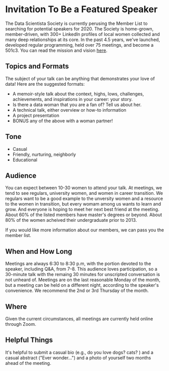 # Invitation To Be a Featured Speaker

The Data Scientista Society is currently perusing the Member List to searching for potential speakers for 2020. The Society is home-grown, member-driven, with 300+  LinkedIn profiles of local women collected and many deep relationships at its core. In the past 4.5 years, we've launched, developed regular programming, held over 75 meetings, and become a 501c3. You can read the mission and vision [here](../missionvision.md).

## Topics and Formats
The subject of your talk can be anything that demonstrates your love of data! Here are the suggested formats:
* A memoir-style talk about the context, highs, lows, challenges, achievements, and inspirations in your career: your story.
* Is there a data woman that you are a fan of? Tell us about her.
* A technical talk, either overview or how-to information 
* A project presentation
* BONUS any of the above with a woman partner! 

## Tone
* Casual
* Friendly, nurturing, neighborly
* Educational

## Audience
You can expect between 10-30 women to attend your talk.  At meetings, we tend to see regulars, university women, and women in career transition. We regulars want to be a good example to the unversity women and a resource to the women in transition, but every womam among us wants to learn and grow. And everyone is hoping to meet her next best friend at the meeting. About 60% of the listed members have master's degrees or beyond. About 80% of the women acheived their undergraduate prior to 2013. 

If you would like more information about our members, we can pass you the member list.

## When and How Long
Meetings are always 6:30 to 8:30 p.m, with the portion devoted to the speaker, including Q&A, from 7-8. This audience loves participation, so a 30-minute talk with the remaing 30 minutes for unscripted conversation is not unheard of. Meetings are on the last reasonable Monday of the month, but a meeting can be held on a different night, according to the speaker's convenience. We recommend the 2nd or 3rd Thursday of the month.

## Where
Given the current circumstances, all meetings are currently held online through Zoom.

## Helpful Things
It's helpful to submit a casual bio (e.g., do you love dogs? cats? ) and a casual abstract ("Ever wonder...") and a photo of yourself two months ahead of the meeting.